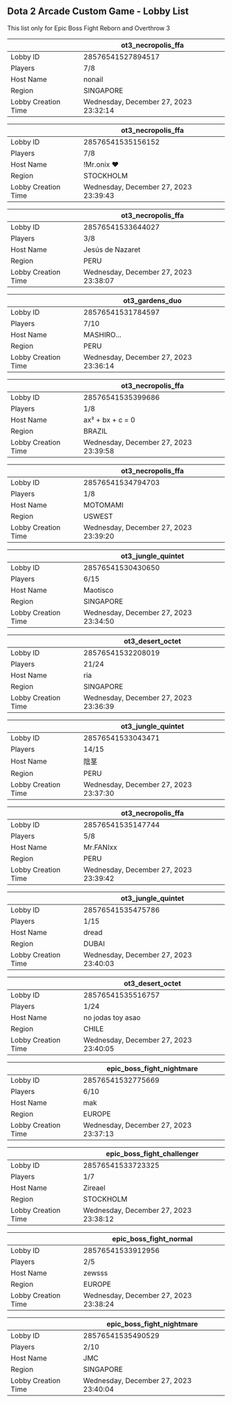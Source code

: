 ## Dota 2 Arcade Custom Game - Lobby List

This list only for Epic Boss Fight Reborn and Overthrow 3

|  | ot3_necropolis_ffa |
| ------ | ------ |
| Lobby ID | 28576541527894517 |
| Players | 7/8 |
| Host Name | nonail |
| Region | SINGAPORE |
| Lobby Creation Time | Wednesday, December 27, 2023 23:32:14 |


|  | ot3_necropolis_ffa |
| ------ | ------ |
| Lobby ID | 28576541535156152 |
| Players | 7/8 |
| Host Name | !Mr.onix ♥ |
| Region | STOCKHOLM |
| Lobby Creation Time | Wednesday, December 27, 2023 23:39:43 |


|  | ot3_necropolis_ffa |
| ------ | ------ |
| Lobby ID | 28576541533644027 |
| Players | 3/8 |
| Host Name | Jesús de Nazaret |
| Region | PERU |
| Lobby Creation Time | Wednesday, December 27, 2023 23:38:07 |


|  | ot3_gardens_duo |
| ------ | ------ |
| Lobby ID | 28576541531784597 |
| Players | 7/10 |
| Host Name | MASHIRO... |
| Region | PERU |
| Lobby Creation Time | Wednesday, December 27, 2023 23:36:14 |


|  | ot3_necropolis_ffa |
| ------ | ------ |
| Lobby ID | 28576541535399686 |
| Players | 1/8 |
| Host Name | ax² + bx + c = 0 |
| Region | BRAZIL |
| Lobby Creation Time | Wednesday, December 27, 2023 23:39:58 |


|  | ot3_necropolis_ffa |
| ------ | ------ |
| Lobby ID | 28576541534794703 |
| Players | 1/8 |
| Host Name | MOTOMAMI |
| Region | USWEST |
| Lobby Creation Time | Wednesday, December 27, 2023 23:39:20 |


|  | ot3_jungle_quintet |
| ------ | ------ |
| Lobby ID | 28576541530430650 |
| Players | 6/15 |
| Host Name | Maotisco |
| Region | SINGAPORE |
| Lobby Creation Time | Wednesday, December 27, 2023 23:34:50 |


|  | ot3_desert_octet |
| ------ | ------ |
| Lobby ID | 28576541532208019 |
| Players | 21/24 |
| Host Name | ria |
| Region | SINGAPORE |
| Lobby Creation Time | Wednesday, December 27, 2023 23:36:39 |


|  | ot3_jungle_quintet |
| ------ | ------ |
| Lobby ID | 28576541533043471 |
| Players | 14/15 |
| Host Name | 陰茎 |
| Region | PERU |
| Lobby Creation Time | Wednesday, December 27, 2023 23:37:30 |


|  | ot3_necropolis_ffa |
| ------ | ------ |
| Lobby ID | 28576541535147744 |
| Players | 5/8 |
| Host Name | Mr.FANIxx |
| Region | PERU |
| Lobby Creation Time | Wednesday, December 27, 2023 23:39:42 |


|  | ot3_jungle_quintet |
| ------ | ------ |
| Lobby ID | 28576541535475786 |
| Players | 1/15 |
| Host Name | dread |
| Region | DUBAI |
| Lobby Creation Time | Wednesday, December 27, 2023 23:40:03 |


|  | ot3_desert_octet |
| ------ | ------ |
| Lobby ID | 28576541535516757 |
| Players | 1/24 |
| Host Name | no jodas toy asao |
| Region | CHILE |
| Lobby Creation Time | Wednesday, December 27, 2023 23:40:05 |


|  | epic_boss_fight_nightmare |
| ------ | ------ |
| Lobby ID | 28576541532775669 |
| Players | 6/10 |
| Host Name | mak |
| Region | EUROPE |
| Lobby Creation Time | Wednesday, December 27, 2023 23:37:13 |


|  | epic_boss_fight_challenger |
| ------ | ------ |
| Lobby ID | 28576541533723325 |
| Players | 1/7 |
| Host Name | Zireael |
| Region | STOCKHOLM |
| Lobby Creation Time | Wednesday, December 27, 2023 23:38:12 |


|  | epic_boss_fight_normal |
| ------ | ------ |
| Lobby ID | 28576541533912956 |
| Players | 2/5 |
| Host Name | zewsss |
| Region | EUROPE |
| Lobby Creation Time | Wednesday, December 27, 2023 23:38:24 |


|  | epic_boss_fight_nightmare |
| ------ | ------ |
| Lobby ID | 28576541535490529 |
| Players | 2/10 |
| Host Name | JMC |
| Region | SINGAPORE |
| Lobby Creation Time | Wednesday, December 27, 2023 23:40:04 |


